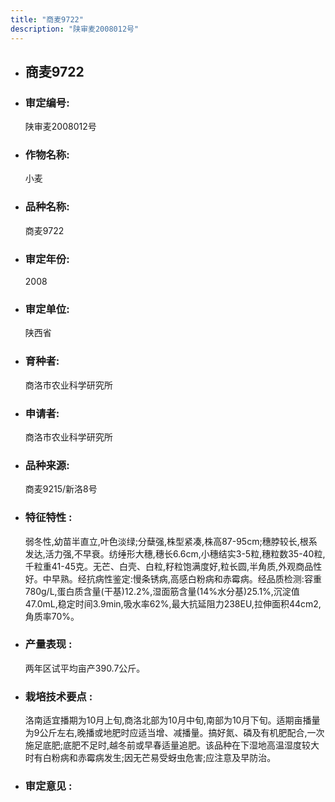 ```yaml
---
title: "商麦9722"
description: "陕审麦2008012号"
---
```

* ## 商麦9722
* ###  审定编号:  
   陕审麦2008012号

*  ### 作物名称:  
   小麦

*   ###  品种名称: 
    商麦9722

*   ### 审定年份: 
    2008

*   ### 审定单位:  
    陕西省

*   ### 育种者:  
    商洛市农业科学研究所

*   ### 申请者:  
    商洛市农业科学研究所

*   ### 品种来源:  
    商麦9215/新洛8号

*   ### 特征特性 : 
    弱冬性,幼苗半直立,叶色淡绿;分蘖强,株型紧凑,株高87-95cm;穗脖较长,根系发达,活力强,不早衰。纺缍形大穗,穗长6.6cm,小穗结实3-5粒,穗粒数35-40粒,千粒重41-45克。无芒、白壳、白粒,籽粒饱满度好,粒长圆,半角质,外观商品性好。中早熟。经抗病性鉴定:慢条锈病,高感白粉病和赤霉病。经品质检测:容重780g/L,蛋白质含量(干基)12.2%,湿面筋含量(14%水分基)25.1%,沉淀值47.0mL,稳定时间3.9min,吸水率62%,最大抗延阻力238EU,拉伸面积44cm2,角质率70%。

*   ### 产量表现 : 
    两年区试平均亩产390.7公斤。

*   ### 栽培技术要点 : 
    洛南适宜播期为10月上旬,商洛北部为10月中旬,南部为10月下旬。适期亩播量为9公斤左右,晚播或地肥时应适当增、减播量。搞好氮、磷及有机肥配合,一次施足底肥;底肥不足时,越冬前或早春适量追肥。该品种在下湿地高温湿度较大时有白粉病和赤霉病发生;因无芒易受蚜虫危害;应注意及早防治。

*   ### 审定意见 : 
    
